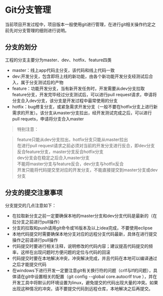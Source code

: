# Git分支管理

当前项目开发过程中，项目版本一般使用git进行管理，在进行git相关操作约定之前先对分支管理的细则进行说明。
## 分支的划分
工程的分支主要分为master、dev、hotfix、feature四类

- master：线上app代码主分支，该代码和线上代码一致
- dev:开发分支，包含即将上线的新功能，由各个新功能开发分支经测试后合入，属于分支测试后的产物
- feature：功能开发分支，当有新开发任务时，开发需要从dev分支拉取feature分支，开发完毕经过分支测试后，可以进行pull request请求，申请将分支合入dev分支，该分支是开发过程中最常使用的分支
- hotfix：bug修复分支，或紧急需求开发分支（一般不要在hotfix分支上进行新需求的开发）。该分支从master分支拉出，经开发测试完成之后，可以进行pull requets，申请将分支合入master
> 特别注意：

> feature只能从dev分支拉出，hotfix分支只能从master拉出<br />在进行pull request请求之前必须对当前的开发分支进行反合，即dev分支反合feature分支，master分支反合hotfix分支<br />dev分支会在稳定之后合入master分支<br />不能将master分支与feature反合，dev分支与hotfix反合<br />开发只能将代码提交至对应的开发分支，不能直接提交到master分支或dev分支

## 分支的提交注意事项
分支提交的几点注意如下：

- 在拉取新分支之前一定要确保本地的master分支和dev分支代码是最新的（在拉分支之前进行pull操作）
- 分支的拉取和push请用git命令或16版本及以上idea完成，不要使用eclipse
- 本地代码提交时需要确保本地分支对应的远程分支代码最新，具体在进行提交操作之前请进行pull操作
- 代码提交时要进行相关注释，说明修改的代码内容；建议提高代码提交的频率，这样在出现问题时方便问题的定位与代码的回滚
- 代码提交时要在本地解决冲突，冲突解决完成，并且代码在本地可以编译通过之后才能提交代码
- 在windows下进行开发一定要注意git有关换行符的问题（crlf与lf的问题），具体请在git中设置相关的配置（git config --global core.autocrlf true ），并在开发工具中将默认的环境设置为linux，避免提交的代码出现大量的冲突。如果出现这种情况的冲突，请不要提交代码到远程仓库，本地解决之后再提交。
